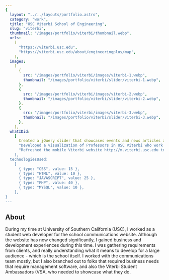 ```yaml
---
{
  layout: "../../layouts/portfolio.astro",
  category: "work",
  title: "USC Viterbi School of Engineering",
  slug: "viterbi",
  thumbnail: "/images/portfolio/viterbi/thumbnail.webp",
  urls:
    [
      "https://viterbi.usc.edu",
      "https://viterbi.usc.edu/about/engineeringplus/map",
    ],
  images:
    [
      {
        src: "/images/portfolio/viterbi/images/viterbi-1.webp",
        thumbnail: "/images/portfolio/viterbi/slider/viterbi-1.webp",
      },
      {
        src: "/images/portfolio/viterbi/images/viterbi-2.webp",
        thumbnail: "/images/portfolio/viterbi/slider/viterbi-2.webp",
      },
      {
        src: "/images/portfolio/viterbi/images/viterbi-3.webp",
        thumbnail: "/images/portfolio/viterbi/slider/viterbi-3.webp",
      },
    ],
  whatIDid:
    [
      Created a jQuery slider that showcases events and news articles as a replacement of the flash player for the Viterbi School of Engineering homepage so visitors don't have to download Flash,
      "Developed a visualization of Professors in USC Viterbi who work on an Engineering subject + an external discipline",
      "Refreshed the mobile Viterbi website http://m.viterbi.usc.edu to allow more functionality for our mobile visitors",
    ],
  technologiesUsed:
    [
      { type: "CSS", value: 15 },
      { type: "HTML", value: 10 },
      { type: "JAVASCRIPT", value: 25 },
      { type: "PHP", value: 40 },
      { type: "MYSQL", value: 10 },
    ],
}
---
```


## About

During my time at University of Southern California (USC), I worked as a student web developer for the school communications website. Although the website has now changed significantly, I gained business and development experiences during this time. I was gathering requirements from clients, and really understanding what it means to develop for a large audience - which is the school itself. I worked with the communications team mostly, but I also branched out to folks that required business needs that require management software, and also the Viterbi Student Ambassadors (VSA, who needed to showcase what they do.
